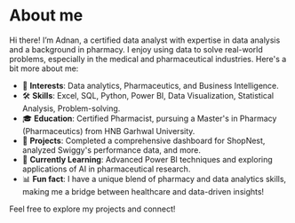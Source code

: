 # About me

Hi there! I’m Adnan, a certified data analyst with expertise in data analysis and a background in pharmacy. 
I enjoy using data to solve real-world problems, especially in the medical and pharmaceutical industries. Here's a bit more about me:

- 🔬 **Interests**: Data analytics, Pharmaceutics, and Business Intelligence.
- 🛠️ **Skills**: Excel, SQL, Python, Power BI, Data Visualization, Statistical Analysis, Problem-solving.
- 🎓 **Education**: Certified Pharmacist, pursuing a Master's in Pharmacy (Pharmaceutics) from HNB Garhwal University.
- 💼 **Projects**: Completed a comprehensive dashboard for ShopNest, analyzed Swiggy's performance data, and more.
- 🌱 **Currently Learning**: Advanced Power BI techniques and exploring applications of AI in pharmaceutical research.
- 📊 **Fun fact**: I have a unique blend of pharmacy and data analytics skills, making me a bridge between healthcare and data-driven insights!

Feel free to explore my projects and connect!


